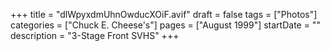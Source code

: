 +++
title = "dlWpyxdmUhnOwducXOiF.avif"
draft = false
tags = ["Photos"]
categories = ["Chuck E. Cheese's"]
pages = ["August 1999"]
startDate = ""
description = "3-Stage Front SVHS"
+++

